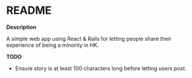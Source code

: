 # README

**Description**

A simple web app using React & Rails for letting people share their experience of being a minority in HK. 

**TODO**

- Ensure story is at least 100 characters long before letting users post.
